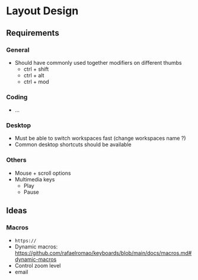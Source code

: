 # Layout Design

## Requirements

### General

- Should have commonly used together modifiers on different thumbs
  - ctrl + shift
  - ctrl + alt
  - ctrl + mod

### Coding

- ...

### Desktop

- Must be able to switch workspaces fast (change workspaces name ?)
- Common desktop shortcuts should be available

### Others

- Mouse + scroll options
- Multimedia keys
  - Play
  - Pause

## Ideas

### Macros

- `https://`
- Dynamic macros: <https://github.com/rafaelromao/keyboards/blob/main/docs/macros.md#dynamic-macros>
- Control zoom level
- email
